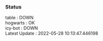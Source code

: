 ### Status


table : DOWN  
hogwarts : OK  
icy-bot : DOWN  
Latest Update : 2022-05-28 10:13:47.446198
